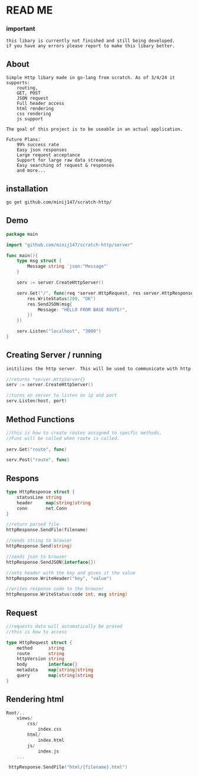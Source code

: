 # READ ME

### important
    this libary is currently not finished and still being developed.
    if you have any errors please report to make this libary better.

## About

    Simple Http libary made in go-lang from scratch. As of 3/4/24 it supports:
        routing,
        GET, POST
        JSON request
        Full header access
        html rendering
        css rendering
        js support
    
    The goal of this project is to be useable in an actual application. 

    Future Plans:
        99% success rate 
        Easy json responses
        Large request acceptance 
        Support for large raw data streaming
        Easy searching of request & responses
        and more... 


## installation
```bash
go get github.com/minij147/scratch-http/
```
## Demo
```go
package main

import "github.com/minij147/scratch-http/server"

func main(){
    type msg struct {
	    Message string `json:"Message"`
    }

    serv := server.CreateHttpServer()

    serv.Get("/", func(req *server.HttpRequest, res server.HttpResponse) {
        res.WriteStatus(200, "OK")
        res.SendJSON(msg{
            Message: "HELLO FROM BASE ROUTE!",
        })
    })

    serv.Listen("localhost", "3000")
}
```
## Creating Server / running
```go
initilizes the http server. This will be used to communicate with http.

//returns *server.HttpServer{}
serv := server.CreateHttpServer() 

//turns on server to listen on ip and port
serv.Listen(host, port) 
```

## Method Functions
```go
//this is how to create routes assigned to specfic methods. 
//Func will be called when route is called.
    
serv.Get("route", func)

serv.Post("route", func)
```

## Respons
```go
type HttpResponse struct {
    statusLine string  
    header     map[string]string
    conn       net.Conn
}   

//return parsed file
httpResponse.SendFile(filename)

//sends string to browser
httpResponse.Send(string)

//sends json to browser
httpResponse.SendJSON(interface{})

//sets header with the key and gives it the value
httpResponse.WriteHeader("key", "value")

//writes response code to the browser
httpResponse.WriteStatus(code int, msg string)
```
## Request
```go
//requests data will automatically be prased
//this is how to access

type HttpRequest struct {
    method      string
    route       string
    httpVersion string
    body        interface{}
    metadata    map[string]string
    query       map[string]string
}
```
## Rendering html 
```go
Root/..
    views/
        css/
            index.css
        html/
            index.html
        js/
            index.js
    ...

 httpResponse.SendFile("html/{filename}.html")
```